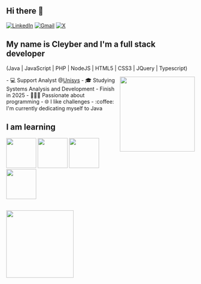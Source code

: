 ## Hi there 👋
[![LinkedIn](https://img.shields.io/badge/linkedin-%230077B5.svg?style=for-the-badge&logo=linkedin&logoColor=white)](https://www.linkedin.com/in/cleyber-matos/)
[![Gmail](https://img.shields.io/badge/Gmail-D14836?style=for-the-badge&logo=gmail&logoColor=white)](mailto:cleyber.fernandes@gmail.com)
[![X](https://img.shields.io/badge/X-%23000000.svg?style=for-the-badge&logo=X&logoColor=white)](https://x.com/CleyberMatos)
## My name is Cleyber and I'm a full stack developer 

(Java | JavaScript | PHP | NodeJS | HTML5 | CSS3 | JQuery | Typescript)
<!--
**cleyber2010/cleyber2010** is a ✨ _special_ ✨ repository because its `README.md` (this file) appears on your GitHub profile.

Here are some ideas to get you started:

- 🔭 I’m currently working on ...
- 🌱 I’m currently learning ...
- 👯 I’m looking to collaborate on ...
- 🤔 I’m looking for help with ...
- 💬 Ask me about ...
- 📫 How to reach me: ...
- 😄 Pronouns: ...
- ⚡ Fun fact: ...
-->

<img width="200px" align="right" src="https://i.ibb.co/LvndT71/photo-5105273715058388546-y-removebg-preview.png">
- 💻 Support Analyst @<a href='https://www.unisys.com/pt/'>Unisys</a>
- 🎓 Studying Systems Analysis and Development - Finish in 2025
- 👨🏾‍💻 Passionate about programming
- 🌐 I like challenges
- :coffee: I'm currently dedicating myself to Java

## I am learning
<div>
  <img src="https://cdn.jsdelivr.net/gh/devicons/devicon@latest/icons/java/java-original.svg" width="80" height="80" /> 
  <img src="https://cdn.jsdelivr.net/gh/devicons/devicon@latest/icons/nodejs/nodejs-original-wordmark.svg" width="80" height="80"/>
  <img src="https://cdn.jsdelivr.net/gh/devicons/devicon@latest/icons/docker/docker-original.svg" width="80" height="80"/>
  <img src="https://cdn.jsdelivr.net/gh/devicons/devicon@latest/icons/kubernetes/kubernetes-original.svg" width="80" height="80"/>
</div>

##
<div>
          <a href="https://github.com/cleyber2010">
          <img loading="lazy" height="180em" src="https://github-readme-stats.vercel.app/api/top-langs/?username=cleyber2010&layout=compact&langs_count=7&theme=dracula"/>
</div>
          
          
          
